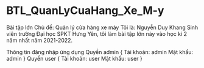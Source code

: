 # BTL_QuanLyCuaHang_Xe_M-y
Bài tập lớn
Chủ đề: Quản lý cửa hàng xe máy
Tôi là: Nguyễn Duy Khang 
Sinh viên trường Đại học SPKT Hưng Yên, tôi làm bài tập lớn này vào học kì 2 năm nhất năm 2021-2022.

Thông tin đăng nhập ứng dụng
Quyền admin
{
Tài khoản: admin
Mật khẩu: admin
}
Quyền user
{
Tài khoản: user
Mật khẩu: user
}


